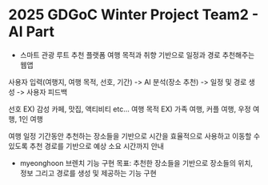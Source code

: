 # 2025 GDGoC Winter Project Team2 - AI Part

* 스마트 관광 루트 추천 플랫폼
여행 목적과 취향 기반으로 일정과 경로 추천해주는 웹앱

사용자 입력(여행지, 여행 목적, 선호, 기간) -> AI 분석(장소 추천) -> 일정 및 경로 생성 -> 사용자 피드백

선호 EX) 감성 카페, 맛집, 액티비티 etc...
여행 목적 EX) 가족 여행, 커플 여행, 우정 여행, 1인 여행

여행 일정 기간동안 추천하는 장소들을 기반으로 시간을 효율적으로 사용하고 이동할 수 있도록 추천 경로를 기반으로 예상 소요 시간까지 안내


- myeonghoon 브렌치
  기능 구현 목표: 추천한 장소들을 기반으로 장소들의 위치, 정보 그리고 경로를 생성 및 제공하는 기능 구현
